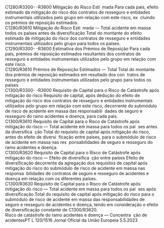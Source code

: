 
C1280/R3300- 
-R3600  Mitigação do Risco Esti ­
mada  Para cada país, efeito estimado da mitigação do risco dos contratos de resseguro e 
entidades instrumentais utilizados pelo grupo em relação com este risco, ex ­
cluindo os prémios de reposição estimados.  
C1280/R3610  Mitigação do Risco Esti ­
mada — Total acidente 
em massa todos os países 
antes da diversificação  Total do montante do efeito estimado de mitigação do risco dos contratos de 
resseguro e entidades instrumentais utilizados pelo grupo para todos os países.  
C1290/R3300- 
-R3600  Estimativa dos Prémios 
de Reposição  Para cada país, prémios de reposição estimados resultantes dos contratos de 
resseguro e entidades instrumentais utilizados pelo grupo em relação com este 
risco.  
C1290/R3610  Prémios de Reposição 
Estimados — Total  Total do montante dos prémios de reposição estimados em resultado dos con ­
tratos de resseguro e entidades instrumentais utilizados pelo grupo para todos os 
países.  
C1300/R3300- 
-R3600  Requisito de Capital para 
o Risco de Catástrofe 
após mitigação do risco  Requisito de capital, após dedução do efeito de mitigação do risco dos contratos 
de resseguro e entidades instrumentais utilizados pelo grupo em relação com este 
risco, decorrente do submódulo de risco de acidente em massa das responsabili ­
dades de seguro e resseguro do ramo acidentes e doença, para cada país.  
C1300/R3610  Requisito de Capital para 
o Risco de Catástrofe 
após mitigação do risco 
— Total acidente em 
massa para todos os paí ­
ses antes da diversifica ­
ção  Total do requisito de capital após mitigação do risco, antes do efeito de diversi ­
ficação entre países, para o submódulo de risco de acidente em massa nas res ­
ponsabilidades de seguro e resseguro do ramo acidentes e doença.  
C1300/R3620  Requisito de Capital para 
o Risco de Catástrofe 
após mitigação do risco 
— Efeito de diversifica ­
ção entre países  Efeito de diversificação decorrente da agregação dos requisitos de capital após 
mitigação do risco do submódulo de risco de acidente em massa nas responsa ­
bilidades de contratos de seguro e resseguro de acidentes e doença em relação 
com os diferentes países.  
C1300/R3630  Requisito de Capital para 
o Risco de Catástrofe 
após mitigação do risco 
— Total acidente em 
massa para todos os paí ­
ses após diversificação  Total do requisito de capital após mitigação do risco para o submódulo de risco 
de acidente em massa das responsabilidades de seguro e resseguro de acidentes e 
doença, tendo em consideração o efeito de diversificação constante de 
C1300/R3620.  
Risco de catástrofe do 
ramo acidentes e 
doença — Concentra ­
ção de acidentesPT  L 120/1516 Jornal Oficial da União Europeia 5.5.2023